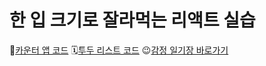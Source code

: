 # 한 입 크기로 잘라먹는 리액트 실습
🧮[카운터 앱 코드](https://github.com/Eunicekk/onebite-react/tree/main/section07)
🗓️[투두 리스트 코드](https://github.com/Eunicekk/onebite-react/tree/main/section09)
😉[감정 일기장 바로가기](https://onebite-emotion-diary-eunicekk.vercel.app/)
